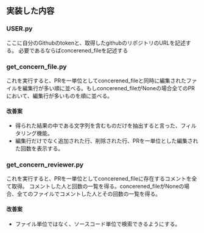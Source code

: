 ## 実装した内容

### USER.py
ここに自分のGithubのtokenと、取得したgithubのリポジトリのURLを記述する。
必要であるならばconcerened_fileを記述する

### get_concern_file.py
これを実行すると、PRを一単位としてconcerened_fileと同時に編集されたファイルを編集行が多い順に並べる。もしconcerened_fileがNoneの場合全てのPRにおいて、編集行が多いものを順に並べる。

#### 改善案
- 得られた結果の中である文字列を含むものだけを抽出すると言った、フィルタリング機能。
- 編集行だけでなく追加された行、削除された行、PRを一単位とした編集された回数を表示する。

### get_concern_reviewer.py
これを実行すると、PRを一単位としてconcerened_fileに存在するコメントを全て取得。
コメントした人と回数の一覧を得る。concerened_fileがNoneの場合、全てのファイルでコメントした人とその回数の一覧を得る。

#### 改善案
- ファイル単位ではなく、ソースコード単位で検索できるようにする。
 